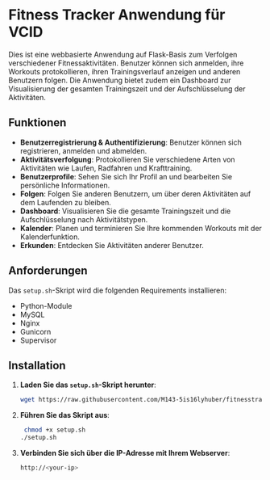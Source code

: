 # Fitness Tracker Anwendung für VCID

Dies ist eine webbasierte Anwendung auf Flask-Basis zum Verfolgen verschiedener Fitnessaktivitäten. Benutzer können sich anmelden, ihre Workouts protokollieren, ihren Trainingsverlauf anzeigen und anderen Benutzern folgen. Die Anwendung bietet zudem ein Dashboard zur Visualisierung der gesamten Trainingszeit und der Aufschlüsselung der Aktivitäten.

## Funktionen

- **Benutzerregistrierung & Authentifizierung**: Benutzer können sich registrieren, anmelden und abmelden.
- **Aktivitätsverfolgung**: Protokollieren Sie verschiedene Arten von Aktivitäten wie Laufen, Radfahren und Krafttraining.
- **Benutzerprofile**: Sehen Sie sich Ihr Profil an und bearbeiten Sie persönliche Informationen.
- **Folgen**: Folgen Sie anderen Benutzern, um über deren Aktivitäten auf dem Laufenden zu bleiben.
- **Dashboard**: Visualisieren Sie die gesamte Trainingszeit und die Aufschlüsselung nach Aktivitätstypen.
- **Kalender**: Planen und terminieren Sie Ihre kommenden Workouts mit der Kalenderfunktion.
- **Erkunden**: Entdecken Sie Aktivitäten anderer Benutzer.

## Anforderungen

Das `setup.sh`-Skript wird die folgenden Requirements installieren:

- Python-Module
- MySQL
- Nginx
- Gunicorn
- Supervisor

## Installation

1. **Laden Sie das `setup.sh`-Skript herunter**:

   ```bash
   wget https://raw.githubusercontent.com/M143-5is16lyhuber/fitnesstracker/main/setup.sh 

2. **Führen Sie das Skript aus**:

   ```bash
    chmod +x setup.sh
   ./setup.sh

3. **Verbinden Sie sich über die IP-Adresse mit Ihrem Webserver**:

   ```bash
   http://<your-ip>
